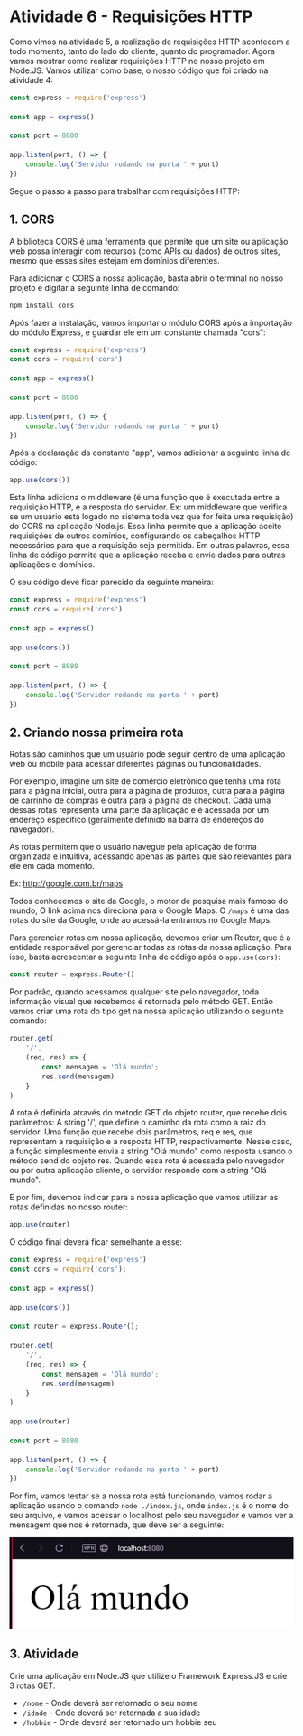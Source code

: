 # Atividade 6 - Requisições HTTP

Como vimos na atividade 5, a realização de requisições HTTP acontecem a todo momento, tanto do lado do cliente, quanto do programador. Agora vamos mostrar como realizar requisições HTTP no nosso projeto em Node.JS.
Vamos utilizar como base, o nosso código que foi criado na atividade 4:

```javascript
const express = require('express')

const app = express()

const port = 8080

app.listen(port, () => {
    console.log('Servidor rodando na porta ' + port)
})
```
Segue o passo a passo para trabalhar com requisições HTTP:

## 1. CORS

A biblioteca CORS é uma ferramenta que permite que um site ou aplicação web possa interagir com recursos (como APIs ou dados) de outros sites, mesmo que esses sites estejam em domínios diferentes.

Para adicionar o CORS a nossa aplicação, basta abrir o terminal no nosso projeto e digitar a seguinte linha de comando:

```bash
npm install cors
```

Após fazer a instalação, vamos importar o módulo CORS após a importação do módulo Express, e guardar ele em um constante chamada "cors":

```javascript
const express = require('express')
const cors = require('cors')

const app = express()

const port = 8080

app.listen(port, () => {
    console.log('Servidor rodando na porta ' + port)
})
```

Após a declaração da constante "app", vamos adicionar a seguinte linha de código:

```javascript
app.use(cors())
```

Esta linha adiciona o middleware (é uma função que é executada entre a requisição HTTP, e a resposta do servidor. Ex: um middleware que verifica se um usuário está logado no sistema toda vez que for feita uma requisição) do CORS na aplicação Node.js. Essa linha permite que a aplicação aceite requisições de outros domínios, configurando os cabeçalhos HTTP necessários para que a requisição seja permitida. Em outras palavras, essa linha de código permite que a aplicação receba e envie dados para outras aplicações e domínios.

O seu código deve ficar parecido da seguinte maneira:

```javascript
const express = require('express')
const cors = require('cors')

const app = express()

app.use(cors())

const port = 8080

app.listen(port, () => {
    console.log('Servidor rodando na porta ' + port)
})
```

## 2. Criando nossa primeira rota

Rotas são caminhos que um usuário pode seguir dentro de uma aplicação web ou mobile para acessar diferentes páginas ou funcionalidades.

Por exemplo, imagine um site de comércio eletrônico que tenha uma rota para a página inicial, outra para a página de produtos, outra para a página de carrinho de compras e outra para a página de checkout. Cada uma dessas rotas representa uma parte da aplicação e é acessada por um endereço específico (geralmente definido na barra de endereços do navegador).

As rotas permitem que o usuário navegue pela aplicação de forma organizada e intuitiva, acessando apenas as partes que são relevantes para ele em cada momento.

Ex: http://google.com.br/maps

Todos conhecemos o site da Google, o motor de pesquisa mais famoso do mundo, O link acima nos direciona para o Google Maps. O `/maps` é uma das rotas do site da Google, onde ao acessá-la entramos no Google Maps.

Para gerenciar rotas em nossa aplicação, devemos criar um Router, que é a entidade responsável por gerenciar todas as rotas da nossa aplicação. Para isso, basta acrescentar a seguinte linha de código após o `app.use(cors)`:

```javascript
const router = express.Router()
```

Por padrão, quando acessamos qualquer site pelo navegador, toda informação visual que recebemos é retornada pelo método GET. Então vamos criar uma rota do tipo get na nossa aplicação utilizando o seguinte comando:

```javascript
router.get(
    '/',
    (req, res) => {
        const mensagem = 'Olá mundo';
        res.send(mensagem)
    }
)
```

A rota é definida através do método GET do objeto router, que recebe dois parâmetros:
A string '/', que define o caminho da rota como a raiz do servidor.
Uma função que recebe dois parâmetros, req e res, que representam a requisição e a resposta HTTP, respectivamente. Nesse caso, a função simplesmente envia a string "Olá mundo" como resposta usando o método send do objeto res.
Quando essa rota é acessada pelo navegador ou por outra aplicação cliente, o servidor responde com a string "Olá mundo".

E por fim, devemos indicar para a nossa aplicação que vamos utilizar as rotas definidas no nosso router:

```javascript
app.use(router)
```

O código final deverá ficar semelhante a esse:

```javascript
const express = require('express')
const cors = require('cors');

const app = express()

app.use(cors())

const router = express.Router();

router.get(
    '/',
    (req, res) => {
        const mensagem = 'Olá mundo';
        res.send(mensagem)
    }
)

app.use(router)

const port = 8080

app.listen(port, () => {
    console.log('Servidor rodando na porta ' + port)
})
```

Por fim, vamos testar se a nossa rota está funcionando, vamos rodar a aplicação usando o comando `node ./index.js`, onde `index.js` é o nome do seu arquivo, e vamos acessar o localhost pelo seu navegador e vamos ver a mensagem que nos é retornada, que deve ser a seguinte:

![Imagem da rota padrão](imagens/1.png)

## 3. Atividade

Crie uma aplicação em Node.JS que utilize o Framework Express.JS e crie 3 rotas GET.

- `/nome` - Onde deverá ser retornado o seu nome
- `/idade` - Onde deverá ser retornada a sua idade
- `/hobbie` - Onde deverá ser retornado um hobbie seu